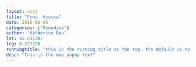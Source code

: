 ```yaml
---
layout: post
title: "Fonz, Huesca"
date: 2016-02-06
categories: ["Remedios"]
author: "Katherine Dau"
lat: 42.011387
lng: 0.257220
runningtitle: "this is the running title at the top. the default is to display the site title, so to activate the running title you will need to uncomment in the post.html layout"
desc: "this is the map popup text"
---
```


